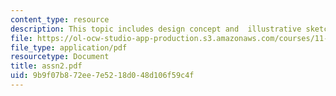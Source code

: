 ```yaml
---
content_type: resource
description: This topic includes design concept and  illustrative sketch plan.
file: https://ol-ocw-studio-app-production.s3.amazonaws.com/courses/11-307-beijing-urban-design-studio-summer-2006/9b9f07b872ee7e5218d048d106f59c4f_assn2.pdf
file_type: application/pdf
resourcetype: Document
title: assn2.pdf
uid: 9b9f07b8-72ee-7e52-18d0-48d106f59c4f
---
```

